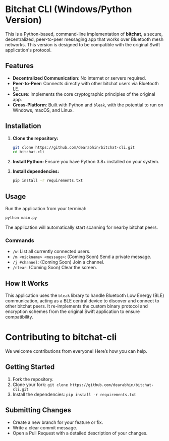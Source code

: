 # Bitchat CLI (Windows/Python Version)

This is a Python-based, command-line implementation of **bitchat**, a secure, decentralized, peer-to-peer messaging app that works over Bluetooth mesh networks. This version is designed to be compatible with the original Swift application's protocol.

## Features

-   **Decentralized Communication**: No internet or servers required.
-   **Peer-to-Peer**: Connects directly with other bitchat users via Bluetooth LE.
-   **Secure**: Implements the core cryptographic principles of the original app.
-   **Cross-Platform**: Built with Python and `bleak`, with the potential to run on Windows, macOS, and Linux.

## Installation

1.  **Clone the repository:**
    ```bash
    git clone https://github.com/dearabhin/bitchat-cli.git
    cd bitchat-cli
    ```

2.  **Install Python:**
    Ensure you have Python 3.8+ installed on your system.

3.  **Install dependencies:**
    ```bash
    pip install -r requirements.txt
    ```

## Usage

Run the application from your terminal:

```bash
python main.py
```

The application will automatically start scanning for nearby bitchat peers.

### Commands

-   `/w`: List all currently connected users.
-   `/m <nickname> <message>`: (Coming Soon) Send a private message.
-   `/j #channel`: (Coming Soon) Join a channel.
-   `/clear`: (Coming Soon) Clear the screen.

## How It Works

This application uses the `bleak` library to handle Bluetooth Low Energy (BLE) communication, acting as a BLE central device to discover and connect to other bitchat peers. It re-implements the custom binary protocol and encryption schemes from the original Swift application to ensure compatibility.

# Contributing to bitchat-cli

We welcome contributions from everyone! Here’s how you can help.

## Getting Started
1. Fork the repository.
2. Clone your fork: `git clone https://github.com/dearabhin/bitchat-cli.git`
3. Install the dependencies: `pip install -r requirements.txt`

## Submitting Changes
- Create a new branch for your feature or fix.
- Write a clear commit message.
- Open a Pull Request with a detailed description of your changes.